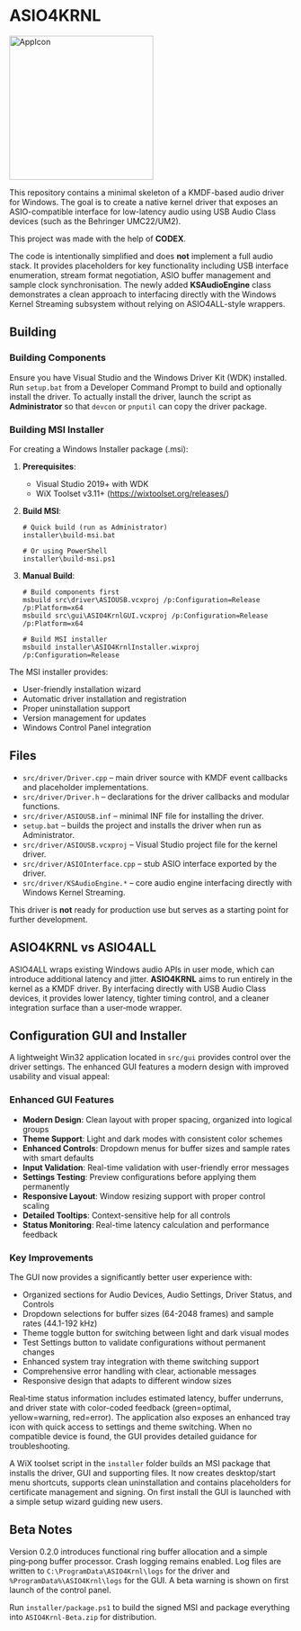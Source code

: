 # ASIO4KRNL
<img width="256" height="256" alt="AppIcon" src="https://github.com/user-attachments/assets/32ef8148-e104-4604-a97b-7c51cb1a4b2d" />

This repository contains a minimal skeleton of a KMDF-based audio driver for Windows. The goal is to create a native kernel driver that exposes an ASIO-compatible interface for low-latency audio using USB Audio Class devices (such as the Behringer UMC22/UM2).

This project was made with the help of **CODEX**.

The code is intentionally simplified and does **not** implement a full audio stack. It provides placeholders for key functionality including USB interface enumeration, stream format negotiation, ASIO buffer management and sample clock synchronisation. The newly added **KSAudioEngine** class demonstrates a clean approach to interfacing directly with the Windows Kernel Streaming subsystem without relying on ASIO4ALL-style wrappers.

## Building

### Building Components
Ensure you have Visual Studio and the Windows Driver Kit (WDK) installed. Run `setup.bat` from a Developer Command Prompt to build and optionally install the driver.
To actually install the driver, launch the script as **Administrator** so that `devcon` or `pnputil` can copy the driver package.

### Building MSI Installer
For creating a Windows Installer package (.msi):

1. **Prerequisites**: 
   - Visual Studio 2019+ with WDK
   - WiX Toolset v3.11+ (https://wixtoolset.org/releases/)

2. **Build MSI**:
   ```batch
   # Quick build (run as Administrator)
   installer\build-msi.bat
   
   # Or using PowerShell
   installer\build-msi.ps1
   ```

3. **Manual Build**:
   ```batch
   # Build components first
   msbuild src\driver\ASIOUSB.vcxproj /p:Configuration=Release /p:Platform=x64
   msbuild src\gui\ASIO4KrnlGUI.vcxproj /p:Configuration=Release /p:Platform=x64
   
   # Build MSI installer
   msbuild installer\ASIO4KrnlInstaller.wixproj /p:Configuration=Release
   ```

The MSI installer provides:
- User-friendly installation wizard
- Automatic driver installation and registration
- Proper uninstallation support
- Version management for updates
- Windows Control Panel integration

## Files

- `src/driver/Driver.cpp` – main driver source with KMDF event callbacks and placeholder implementations.
- `src/driver/Driver.h` – declarations for the driver callbacks and modular functions.
- `src/driver/ASIOUSB.inf` – minimal INF file for installing the driver.
- `setup.bat` – builds the project and installs the driver when run as Administrator.
- `src/driver/ASIOUSB.vcxproj` – Visual Studio project file for the kernel driver.
- `src/driver/ASIOInterface.cpp` – stub ASIO interface exported by the driver.
- `src/driver/KSAudioEngine.*` – core audio engine interfacing directly with
  Windows Kernel Streaming.

This driver is **not** ready for production use but serves as a starting point for further development.

## ASIO4KRNL vs ASIO4ALL

ASIO4ALL wraps existing Windows audio APIs in user mode, which can introduce additional latency and jitter. **ASIO4KRNL** aims to run entirely in the kernel as a KMDF driver. By interfacing directly with USB Audio Class devices, it provides lower latency, tighter timing control, and a cleaner integration surface than a user‑mode wrapper.


## Configuration GUI and Installer

A lightweight Win32 application located in `src/gui` provides control over the driver settings. The enhanced GUI features a modern design with improved usability and visual appeal:

### Enhanced GUI Features
- **Modern Design**: Clean layout with proper spacing, organized into logical groups
- **Theme Support**: Light and dark modes with consistent color schemes  
- **Enhanced Controls**: Dropdown menus for buffer sizes and sample rates with smart defaults
- **Input Validation**: Real-time validation with user-friendly error messages
- **Settings Testing**: Preview configurations before applying them permanently
- **Responsive Layout**: Window resizing support with proper control scaling
- **Detailed Tooltips**: Context-sensitive help for all controls
- **Status Monitoring**: Real-time latency calculation and performance feedback

### Key Improvements
The GUI now provides a significantly better user experience with:
- Organized sections for Audio Devices, Audio Settings, Driver Status, and Controls
- Dropdown selections for buffer sizes (64-2048 frames) and sample rates (44.1-192 kHz)
- Theme toggle button for switching between light and dark visual modes
- Test Settings button to validate configurations without permanent changes
- Enhanced system tray integration with theme switching support
- Comprehensive error handling with clear, actionable messages
- Responsive design that adapts to different window sizes

Real‑time status information includes estimated latency, buffer underruns, and driver state with color-coded feedback (green=optimal, yellow=warning, red=error). The application also exposes an enhanced tray icon with quick access to settings and theme switching. When no compatible device is found, the GUI provides detailed guidance for troubleshooting.

A WiX toolset script in the `installer` folder builds an MSI package that installs the driver, GUI and supporting files. It now creates desktop/start menu shortcuts, supports clean uninstallation and contains placeholders for certificate management and signing. On first install the GUI is launched with a simple setup wizard guiding new users.


## Beta Notes

Version 0.2.0 introduces functional ring buffer allocation and a simple ping‑pong
buffer processor. Crash logging remains enabled. Log files are written to
`C:\ProgramData\ASIO4Krnl\logs` for the driver and `%ProgramData%\ASIO4Krnl\logs`
for the GUI. A beta warning is shown on first launch of the control panel.

Run `installer/package.ps1` to build the signed MSI and package everything into
`ASIO4Krnl-Beta.zip` for distribution.
